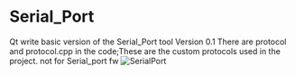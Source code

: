 # Serial_Port
Qt write basic version of the Serial_Port tool 
Version 0.1
There are protocol and protocol.cpp in the code;These are the custom protocols used in the project. not for Serial_port
fw
![SerialPort](https://github.com/easyupdo/Serial_Port/blob/master/SerialPort.png)
